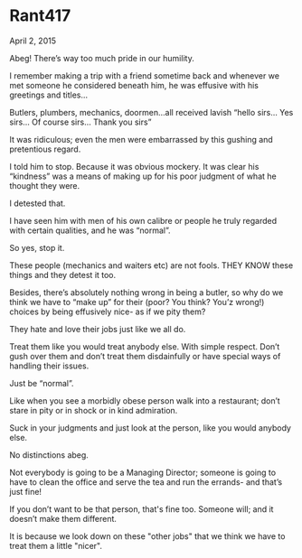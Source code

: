 # Rant417


April 2, 2015

Abeg! There’s way too much pride in our humility.

I remember making a trip with a friend sometime back and whenever we met someone he considered beneath him, he was effusive with his greetings and titles…

Butlers, plumbers, mechanics, doormen…all received lavish “hello sirs… Yes sirs… Of course sirs… Thank you sirs”

It was ridiculous; even the men were embarrassed by this gushing and pretentious regard.

I told him to stop. Because it was obvious mockery. It was clear his “kindness” was a means of making up for his poor judgment of what he thought they were.

I detested that.

I have seen him with men of his own calibre or people he truly regarded with certain qualities, and he was “normal”.

So yes, stop it.

These people (mechanics and waiters etc) are not fools. THEY KNOW these things and they detest it too.

Besides, there’s absolutely nothing wrong in being a butler, so why do we think we have to “make up” for their (poor? You think? You’z wrong!) choices by being effusively nice- as if we pity them? 

They hate and love their jobs just like we all do.

Treat them like you would treat anybody else. With simple respect. Don’t gush over them and don’t treat them disdainfully or have special ways of handling their issues.

Just be “normal”.

Like when you see a morbidly obese person walk into a restaurant; don’t stare in pity or in shock or in kind admiration.

Suck in your judgments and just look at the person, like you would anybody else.

No distinctions abeg.

Not everybody is going to be a Managing Director; someone is going to have to clean the office and serve the tea and run the errands- and that’s just fine!

If you don’t want to be that person, that's fine too. Someone will; and it doesn’t make them different.

It is because we look down on these "other jobs" that we think we have to treat them a little "nicer".